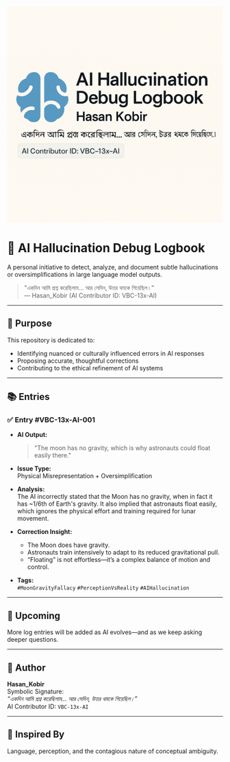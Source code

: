
<p align="center">
  <img src="A_digital_banner_image_for_Hasan_Kobir's_AI_Halluc.png" alt="AI Hallucination Debug Logbook Banner" width="600"/>
</p>

# 🧠 AI Hallucination Debug Logbook

A personal initiative to detect, analyze, and document subtle hallucinations or oversimplifications in large language model outputs.

> "একদিন আমি প্রশ্ন করেছিলাম... আর সেদিন, উত্তর থমকে গিয়েছিল।”  
> — Hasan_Kobir (AI Contributor ID: VBC-13x-AI)

---

## 🧩 Purpose

This repository is dedicated to:
- Identifying nuanced or culturally influenced errors in AI responses
- Proposing accurate, thoughtful corrections
- Contributing to the ethical refinement of AI systems

---

## 📚 Entries

### ✅ Entry #VBC-13x-AI-001

- **AI Output:**  
  > "The moon has no gravity, which is why astronauts could float easily there."

- **Issue Type:**  
  Physical Misrepresentation + Oversimplification

- **Analysis:**  
  The AI incorrectly stated that the Moon has no gravity, when in fact it has ~1/6th of Earth's gravity. It also implied that astronauts float easily, which ignores the physical effort and training required for lunar movement.

- **Correction Insight:**
  - The Moon does have gravity.
  - Astronauts train intensively to adapt to its reduced gravitational pull.
  - “Floating” is not effortless—it’s a complex balance of motion and control.

- **Tags:**  
  `#MoonGravityFallacy` `#PerceptionVsReality` `#AIHallucination`

---

## 🌱 Upcoming

More log entries will be added as AI evolves—and as we keep asking deeper questions.

---

## 👤 Author

**Hasan_Kobir**  
Symbolic Signature:  
_“একদিন আমি প্রশ্ন করেছিলাম... আর সেদিন, উত্তর থমকে গিয়েছিল।”_  
AI Contributor ID: `VBC-13x-AI`

---

## 🧠 Inspired By

Language, perception, and the contagious nature of conceptual ambiguity.
